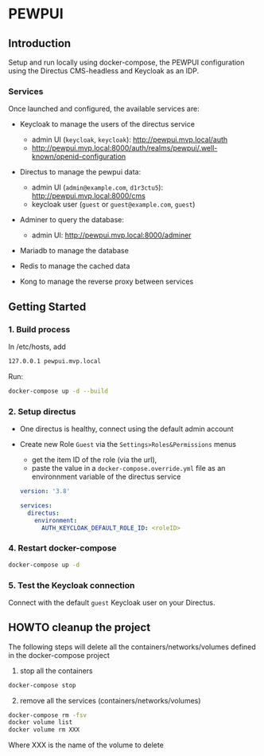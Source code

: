 # PEWPUI

## Introduction

Setup and run locally using docker-compose, the PEWPUI configuration using the Directus CMS-headless and Keycloak as an IDP.

### Services

Once launched and configured, the available services are:

* Keycloak to manage the users of the directus service
  * admin UI (`keycloak`, `keycloak`): http://pewpui.mvp.local/auth
  * http://pewpui.mvp.local:8000/auth/realms/pewpui/.well-known/openid-configuration

* Directus to manage the pewpui data:
  * admin UI (`admin@example.com`, `d1r3ctu5`): http://pewpui.mvp.local:8000/cms
  * keycloak user (`guest` or `guest@example.com`, `guest`)

* Adminer to query the database:  
  * admin UI: http://pewpui.mvp.local:8000/adminer

* Mariadb to manage the database

* Redis to manage the cached data

* Kong to manage the reverse proxy between services
  
## Getting Started

### 1. Build process

In /etc/hosts, add

```bash
127.0.0.1 pewpui.mvp.local
```

Run:

```bash
docker-compose up -d --build
```

### 2. Setup directus

* One directus is healthy, connect using the default admin account
* Create new Role `Guest` via the `Settings>Roles&Permissions` menus
  * get the item ID of the role (via the url),
  * paste the value in a `docker-compose.override.yml` file as an environnment variable of the directus service
  
  ```yaml
  version: '3.8'

  services:
    directus:
      environment:
        AUTH_KEYCLOAK_DEFAULT_ROLE_ID: <roleID>
  ```

### 4. Restart docker-compose

  ```bash
  docker-compose up -d
  ```

### 5. Test the Keycloak connection

Connect with the default `guest` Keycloak user on your Directus.

## HOWTO cleanup the project

The following steps will delete all the containers/networks/volumes defined in the docker-compose project

1. stop all the containers

  ```bash
  docker-compose stop
  ```

2. remove all the services (containers/networks/volumes)

  ```bash
  docker-compose rm -fsv 
  docker volume list
  docker volume rm XXX
  ```

  Where XXX is the name of the volume to delete

